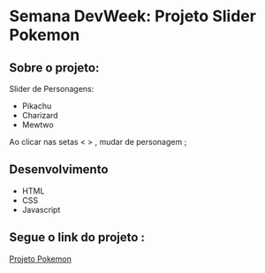 # Semana DevWeek: Projeto Slider Pokemon
## Sobre o projeto:
Slider de Personagens:
<ul>
<li>Pikachu</li>
<li>Charizard</li>
<li>Mewtwo</li>
</ul>

Ao clicar nas setas < > , mudar de personagem ;<br>

## Desenvolvimento 
<ul>
<li>HTML</li>
<li>CSS</li>
<li>Javascript</li>
</ul>

## Segue o link do projeto :
<a href="https://renatoanjo.github.io/Pokemon-Slider/">Projeto Pokemon</a>
